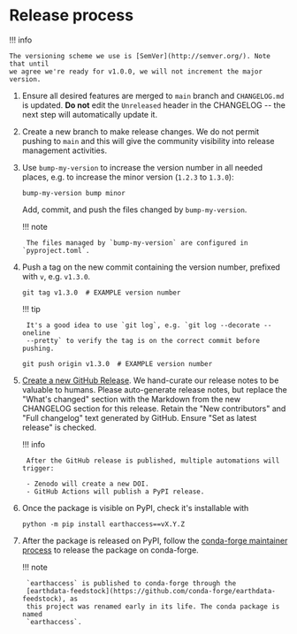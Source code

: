 # Release process

!!! info

    The versioning scheme we use is [SemVer](http://semver.org/). Note that until
    we agree we're ready for v1.0.0, we will not increment the major version.

1. Ensure all desired features are merged to `main` branch and `CHANGELOG.md` is
   updated. **Do not** edit the `Unreleased` header in the CHANGELOG -- the next step
   will automatically update it.

1. Create a new branch to make release changes. We do not permit pushing to `main` and
   this will give the community visibility into release management activities.

1. Use `bump-my-version` to increase the version number in all needed places, e.g. to
   increase the minor version (`1.2.3` to `1.3.0`):

    ```plain
    bump-my-version bump minor
    ```

    Add, commit, and push the files changed by `bump-my-version`.

    !!! note

        The files managed by `bump-my-version` are configured in `pyproject.toml`.

1. Push a tag on the new commit containing the version number, prefixed with `v`, e.g.
   `v1.3.0`.

    ```plain
    git tag v1.3.0  # EXAMPLE version number
    ```

    !!! tip

        It's a good idea to use `git log`, e.g. `git log --decorate --oneline
        --pretty` to verify the tag is on the correct commit before pushing.

    ```plain
    git push origin v1.3.0  # EXAMPLE version number
    ```

1. [Create a new GitHub Release](https://github.com/nsidc/earthaccess/releases/new). We
   hand-curate our release notes to be valuable to humans. Please auto-generate
   release notes, but replace the "What's changed" section with the Markdown from the
   new CHANGELOG section for this release. Retain the "New contributors" and "Full
   changelog" text generated by GitHub. Ensure "Set as latest release" is checked.

    !!! info

        After the GitHub release is published, multiple automations will trigger:

        - Zenodo will create a new DOI.
        - GitHub Actions will publish a PyPI release.

1. Once the package is visible on PyPI, check it's installable with
   ```
   python -m pip install earthaccess==vX.Y.Z
   ```

1. After the package is released on PyPI, follow the
   [conda-forge maintainer process](https://conda-forge.org/docs/maintainer/) to release
   the package on conda-forge.

    !!! note

        `earthaccess` is published to conda-forge through the
        [earthdata-feedstock](https://github.com/conda-forge/earthdata-feedstock), as
        this project was renamed early in its life. The conda package is named
        `earthaccess`.

